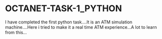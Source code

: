 # OCTANET-TASK-1_PYTHON
I have completed the first python task....It is an ATM simulation machine....Here i tried to make it a real time ATM experience...A lot to learn from this...
